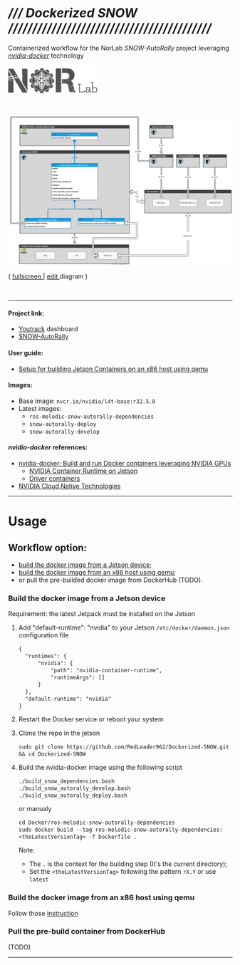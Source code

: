 # _/// Dockerized SNOW //////////////////////////////////////////_

Containerized workflow for the NorLab _SNOW-AutoRally_ project leveraging [_nvidia-docker_](https://github.com/NVIDIA/nvidia-docker) technology

<p> <img src="./images/norlab_logo_acronym_dark.png" width="200"> </p>

<br>
<p>
<a href="https://viewer.diagrams.net/?target=blank&highlight=0000ff&edit=_blank&layers=1&nav=1&title=dockerized_snow_plan.drawio#Uhttps%3A%2F%2Fraw.githubusercontent.com%2FRedLeader962%2FDockerized-SNOW%2Fmaster%2Fdrawio%2Fdockerized_snow_plan.drawio">
<img src="drawio/dockerized_snow_plan.svg">
</a>
</p>
<p>
( 
<a href="https://viewer.diagrams.net/?target=blank&highlight=0000ff&edit=_blank&layers=1&nav=1&title=dockerized_snow_plan.drawio#Uhttps%3A%2F%2Fraw.githubusercontent.com%2FRedLeader962%2FDockerized-SNOW%2Fmaster%2Fdrawio%2Fdockerized_snow_plan.drawio">
fullscreen
</a>
  |  <a href="https://app.diagrams.net/?mode=github#HRedLeader962%2FDockerized-SNOW%2Fmaster%2Fdrawio%2Fdockerized_snow_plan.drawio" target="_blank" rel="noopener noreferrer">edit
</a>
diagram )
</p>
<br>

---
#### Project link: 
- [Youtrack](https://redleader.myjetbrains.com/youtrack/dashboard?id=bce3112d-bda1-425c-8628-802a047be4d3) dashboard
- [SNOW-AutoRally](https://github.com/RedLeader962/autorally)

#### User guide:
- [Setup for building Jetson Containers on an x86 host using qemu](README_cross_compiler.md)


#### Images:
- Base image: `nvcr.io/nvidia/l4t-base:r32.5.0`
- Latest images: 
   - `ros-melodic-snow-autorally-dependencies`
   - `snow-autorally-deploy`
   - `snow-autorally-develop`
   
#### _nvidia-docker_ references:
- [nvidia-docker: Build and run Docker containers leveraging NVIDIA GPUs](https://github.com/NVIDIA/nvidia-docker) 
  - [NVIDIA Container Runtime on Jetson](https://github.com/NVIDIA/nvidia-docker/wiki/NVIDIA-Container-Runtime-on-Jetson)
  - [Driver containers](https://github.com/NVIDIA/nvidia-docker/wiki/Driver-containers)
- [NVIDIA Cloud Native Technologies](https://docs.nvidia.com/datacenter/cloud-native/#)

---
# Usage

## Workflow option:

- [build the docker image from a Jetson device](#build-the-docker-image-from-a-jetson-device);
- [build the docker image from an x86 host using qemu](#build-the-docker-image-from-an-x86-host-using-qemu);
- or pull the pre-builded docker image from DockerHub (TODO).

### Build the docker image from a Jetson device

Requirement: the latest Jetpack must be installed on the Jetson 

1. Add "default-runtime": "nvidia" to your Jetson `/etc/docker/daemon.json` configuration file
   ```shell
   {
     "runtimes": {
         "nvidia": {
             "path": "nvidia-container-runtime",
             "runtimeArgs": []
         }
     },
     "default-runtime": "nvidia"
   }
   ```
2. Restart the Docker service or reboot your system
3. Clone the repo in the jetson
   ```shell
   sudo git clone https://github.com/RedLeader962/Dockerized-SNOW.git && cd Dockerized-SNOW
   ```
4. Build the nvidia-docker image using the following script
   ```shell
   ./build_snow_dependencies.bash
   ./build_snow_autorally_develop.bash
   ./build_snow_autorally_deploy.bash
   ```

   or manualy
   ```shell
   cd Docker/ros-melodic-snow-autorally-dependencies
   sudo docker build --tag ros-melodic-snow-autorally-dependencies:<theLatestVersionTag> -f Dockerfile .
   ```
   Note:
    - The `.` is the context for the building step (It's the current directory);
    - Set the `<theLatestVersionTag>` following the pattern `rX.Y` or use `latest`

### Build the docker image from an x86 host using qemu

Follow those [instruction](README_cross_compiler.md) 

### Pull the pre-build container from DockerHub

(TODO)

---



 

